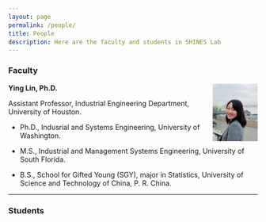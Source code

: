 ```yaml
---
layout: page
permalink: /people/
title: People
description: Here are the faculty and students in SHINES Lab
---
```


### **Faculty**

<img src="https://github.com/shines-lab/shines-lab.github.io/blob/master/assets/img/WechatIMG7514.jpeg" align="right" width="18%" height="18%">

**Ying Lin, Ph.D.**

Assistant Professor, Industrial Engineering Department,   
University of Houston.

* Ph.D., Indusrial and Systems Engineering, University of Washington. 

* M.S., Industrial and Management Systems Engineering, University of South Florida. 

* B.S., School for Gifted Young (SGY), major in Statistics, University of Science and Technology of China, P. R. China. 

***

### **Students**
